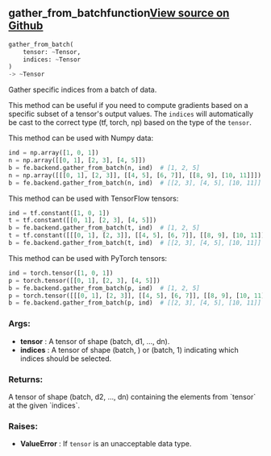 ## gather_from_batch<span class="tag">function</span><a class="sourcelink" href=https://github.com/fastestimator/fastestimator/blob/r1.0/fastestimator/backend/gather_from_batch.py/#L28-L82>View source on Github</a>
```python
gather_from_batch(
	tensor: ~Tensor,
	indices: ~Tensor
)
-> ~Tensor
```
Gather specific indices from a batch of data.

This method can be useful if you need to compute gradients based on a specific subset of a tensor's output values.
The `indices` will automatically be cast to the correct type (tf, torch, np) based on the type of the `tensor`.

This method can be used with Numpy data:
```python
ind = np.array([1, 0, 1])
n = np.array([[0, 1], [2, 3], [4, 5]])
b = fe.backend.gather_from_batch(n, ind)  # [1, 2, 5]
n = np.array([[[0, 1], [2, 3]], [[4, 5], [6, 7]], [[8, 9], [10, 11]]])
b = fe.backend.gather_from_batch(n, ind)  # [[2, 3], [4, 5], [10, 11]]
```

This method can be used with TensorFlow tensors:
```python
ind = tf.constant([1, 0, 1])
t = tf.constant([[0, 1], [2, 3], [4, 5]])
b = fe.backend.gather_from_batch(t, ind)  # [1, 2, 5]
t = tf.constant([[[0, 1], [2, 3]], [[4, 5], [6, 7]], [[8, 9], [10, 11]]])
b = fe.backend.gather_from_batch(t, ind)  # [[2, 3], [4, 5], [10, 11]]
```

This method can be used with PyTorch tensors:
```python
ind = torch.tensor([1, 0, 1])
p = torch.tensor([[0, 1], [2, 3], [4, 5]])
b = fe.backend.gather_from_batch(p, ind)  # [1, 2, 5]
p = torch.tensor([[[0, 1], [2, 3]], [[4, 5], [6, 7]], [[8, 9], [10, 11]]])
b = fe.backend.gather_from_batch(p, ind)  # [[2, 3], [4, 5], [10, 11]]
```


<h3>Args:</h3>

* **tensor** :  A tensor of shape (batch, d1, ..., dn).
* **indices** :  A tensor of shape (batch, ) or (batch, 1) indicating which indices should be selected.

<h3>Returns:</h3>
    A tensor of shape (batch, d2, ..., dn) containing the elements from `tensor` at the given `indices`.

<h3>Raises:</h3>

* **ValueError** :  If `tensor` is an unacceptable data type.

